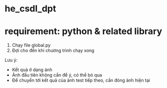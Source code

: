 # he_csdl_dpt

# requirement: python & related library

1. Chạy file global.py
2. Đợi cho đến khi chương trình chạy xong

Lưu ý: 
- Kết quả ở dạng ảnh
- Ảnh đầu tiên không cần để ý, có thể bỏ qua
- Để chuyển tới kết quả của ảnh test tiếp theo, cần đóng ảnh hiện tại 
